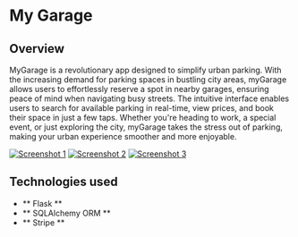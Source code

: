 # My Garage #

## Overview
MyGarage is a revolutionary app designed to simplify urban parking. With the increasing demand for parking spaces in bustling city areas, myGarage allows users to effortlessly reserve a spot in nearby garages, ensuring peace of mind when navigating busy streets. The intuitive interface enables users to search for available parking in real-time, view prices, and book their space in just a few taps. Whether you're heading to work, a special event, or just exploring the city, myGarage takes the stress out of parking, making your urban experience smoother and more enjoyable.

[![Screenshot 1](https://i.ibb.co/X4JzQXt/Screenshot-2024-10-21-at-10-29-53-PM.png)](https://ibb.co/TThHfct)
[![Screenshot 2](https://i.ibb.co/r5ZJmrq/Screenshot-2024-10-21-at-10-30-52-PM.png)](https://ibb.co/NWLzsBf)
[![Screenshot 3](https://i.ibb.co/QjN9zzy/Screenshot-2024-10-21-at-10-31-28-PM.png)](https://ibb.co/k68KkkN)


## Technologies used
- ** Flask **
- ** SQLAlchemy ORM **
- ** Stripe **
